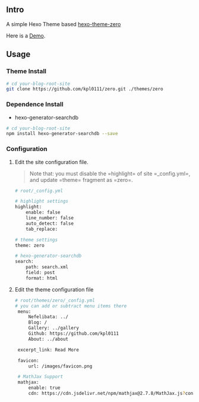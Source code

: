 ## Intro

A simple Hexo Theme based [hexo-theme-zero](https://github.com/loveminimal/hexo-theme-zero.git)

Here is a [Demo](nefelibata.icu/blog).

## Usage

### Theme Install

```sh
# cd your-blog-root-site
git clone https://github.com/kpl0111/zero.git ./themes/zero
```

### Dependence Install

+ hexo-generator-searchdb

```sh
# cd your-blog-root-site
npm install hexo-generator-searchdb --save
```

### Configuration

1. Edit the site configuration file.
   > Note that: you must disable the =highlight= of site =_config.yml=, and update =theme= fragment as =zero=.

    ```sh
    # root/_config.yml

    # highlight settings
    highlight:
        enable: false
        line_number: false
        auto_detect: false
        tab_replace:

    # theme settings
    theme: zero

    # hexo-generator-searchdb
    search:
        path: search.xml
        field: post
        format: html
    ```

2. Edit the theme configuration file

   ```sh
   # root/themes/zero/_config.yml
   # you can add or subtract menu items there
    menu:
        Nefelibata: ../
        Blog: /
        Gallery: ../gallery
        Github: https://github.com/kpl0111
        About: ../about

    excerpt_link: Read More

    favicon:
        url: /images/favicon.png

    # MathJax Support
    mathjax:
        enable: true
        cdn: https://cdn.jsdelivr.net/npm/mathjax@2.7.8/MathJax.js?config=TeX-AMS-MML_HTMLorMML
    ```
